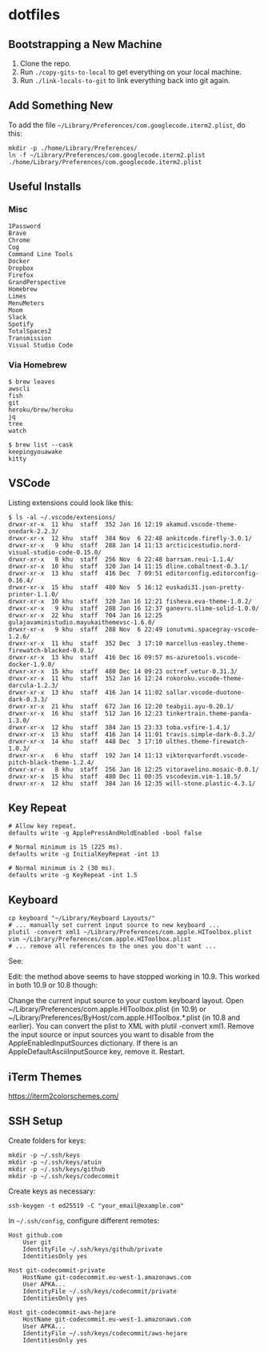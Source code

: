 # dotfiles

## Bootstrapping a New Machine

1. Clone the repo.
2. Run `./copy-gits-to-local` to get everything on your local machine.
3. Run `./link-locals-to-git` to link everything back into git again.

## Add Something New

To add the file `~/Library/Preferences/com.googlecode.iterm2.plist`, do this:

```
mkdir -p ./home/Library/Preferences/
ln -f ~/Library/Preferences/com.googlecode.iterm2.plist ./home/Library/Preferences/com.googlecode.iterm2.plist
```

## Useful Installs

### Misc

```
1Password
Brave
Chrome
Cog
Command Line Tools
Docker
Dropbox
Firefox
GrandPerspective
Homebrew
Limes
MenuMeters
Moom
Slack
Spotify
TotalSpaces2
Transmission
Visual Studio Code
```

### Via Homebrew

```
$ brew leaves
awscli
fish
git
heroku/brew/heroku
jq
tree
watch

$ brew list --cask
keepingyouawake
kitty
```


## VSCode

Listing extensions could look like this:

```
$ ls -al ~/.vscode/extensions/
drwxr-xr-x  11 khu  staff  352 Jan 16 12:19 akamud.vscode-theme-onedark-2.2.3/
drwxr-xr-x  12 khu  staff  384 Nov  6 22:48 ankitcode.firefly-3.0.1/
drwxr-xr-x   9 khu  staff  288 Jan 14 11:13 arcticicestudio.nord-visual-studio-code-0.15.0/
drwxr-xr-x   8 khu  staff  256 Nov  6 22:48 barrsan.reui-1.1.4/
drwxr-xr-x  10 khu  staff  320 Jan 14 11:15 dline.cobaltnext-0.3.1/
drwxr-xr-x  13 khu  staff  416 Dec  7 09:51 editorconfig.editorconfig-0.16.4/
drwxr-xr-x  15 khu  staff  480 Nov  5 16:12 euskadi31.json-pretty-printer-1.1.0/
drwxr-xr-x  10 khu  staff  320 Jan 16 12:21 fisheva.eva-theme-1.0.2/
drwxr-xr-x   9 khu  staff  288 Jan 16 12:37 ganevru.slime-solid-1.0.0/
drwxr-xr-x  22 khu  staff  704 Jan 16 12:25 gulajavaministudio.mayukaithemevsc-1.6.0/
drwxr-xr-x   9 khu  staff  288 Nov  6 22:49 ionutvmi.spacegray-vscode-1.2.6/
drwxr-xr-x  11 khu  staff  352 Dec  3 17:10 marcellus-easley.theme-firewatch-blacked-0.0.1/
drwxr-xr-x  13 khu  staff  416 Dec 16 09:57 ms-azuretools.vscode-docker-1.9.0/
drwxr-xr-x  15 khu  staff  480 Dec 14 09:23 octref.vetur-0.31.3/
drwxr-xr-x  11 khu  staff  352 Jan 16 12:24 rokoroku.vscode-theme-darcula-1.2.3/
drwxr-xr-x  13 khu  staff  416 Jan 14 11:02 sallar.vscode-duotone-dark-0.3.3/
drwxr-xr-x  21 khu  staff  672 Jan 16 12:20 teabyii.ayu-0.20.1/
drwxr-xr-x  16 khu  staff  512 Jan 16 12:23 tinkertrain.theme-panda-1.3.0/
drwxr-xr-x  12 khu  staff  384 Jan 15 23:33 toba.vsfire-1.4.1/
drwxr-xr-x  13 khu  staff  416 Jan 14 11:01 travis.simple-dark-0.3.2/
drwxr-xr-x  14 khu  staff  448 Dec  3 17:10 ulthes.theme-firewatch-1.0.3/
drwxr-xr-x   6 khu  staff  192 Jan 14 11:13 viktorqvarfordt.vscode-pitch-black-theme-1.2.4/
drwxr-xr-x   8 khu  staff  256 Jan 16 12:25 vitoravelino.mosaic-0.0.1/
drwxr-xr-x  15 khu  staff  480 Dec 11 00:35 vscodevim.vim-1.18.5/
drwxr-xr-x  12 khu  staff  384 Jan 16 12:35 will-stone.plastic-4.3.1/
```

## Key Repeat

```
# Allow key repeat.
defaults write -g ApplePressAndHoldEnabled -bool false

# Normal minimum is 15 (225 ms).
defaults write -g InitialKeyRepeat -int 13

# Normal minimum is 2 (30 ms).
defaults write -g KeyRepeat -int 1.5
```

## Keyboard

```
cp keyboard "~/Library/Keyboard Layouts/"
# ... manually set current input source to new keyboard ...
plutil -convert xml1 ~/Library/Preferences/com.apple.HIToolbox.plist
vim ~/Library/Preferences/com.apple.HIToolbox.plist
# ... remove all references to the ones you don't want ...
```

See:

Edit: the method above seems to have stopped working in 10.9. This worked in both 10.9 or 10.8 though:

Change the current input source to your custom keyboard layout.
Open ~/Library/Preferences/com.apple.HIToolbox.plist (in 10.9) or ~/Library/Preferences/ByHost/com.apple.HIToolbox.*.plist (in 10.8 and earlier). You can convert the plist to XML with plutil -convert xml1.
Remove the input source or input sources you want to disable from the AppleEnabledInputSources dictionary. If there is an AppleDefaultAsciiInputSource key, remove it.
Restart.


## iTerm Themes

https://iterm2colorschemes.com/


## SSH Setup

Create folders for keys:

```
mkdir -p ~/.ssh/keys
mkdir -p ~/.ssh/keys/atuin
mkdir -p ~/.ssh/keys/github
mkdir -p ~/.ssh/keys/codecommit
```

Create keys as necessary:

```
ssh-keygen -t ed25519 -C "your_email@example.com"
```

In `~/.ssh/config`, configure different remotes:

```
Host github.com
    User git
    IdentityFile ~/.ssh/keys/github/private
    IdentitiesOnly yes

Host git-codecommit-private
    HostName git-codecommit.eu-west-1.amazonaws.com
    User APKA...
    IdentityFile ~/.ssh/keys/codecommit/private
    IdentitiesOnly yes

Host git-codecommit-aws-hejare
	HostName git-codecommit.eu-west-1.amazonaws.com
	User APKA...
	IdentityFile ~/.ssh/keys/codecommit/aws-hejare
	IdentitiesOnly yes
```
